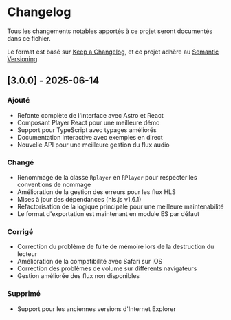 # Changelog

Tous les changements notables apportés à ce projet seront documentés dans ce fichier.

Le format est basé sur [Keep a Changelog](https://keepachangelog.com/fr/1.0.0/),
et ce projet adhère au [Semantic Versioning](https://semver.org/spec/v2.0.0.html).

## [3.0.0] - 2025-06-14

### Ajouté

- Refonte complète de l'interface avec Astro et React
- Composant Player React pour une meilleure démo
- Support pour TypeScript avec typages améliorés
- Documentation interactive avec exemples en direct
- Nouvelle API pour une meilleure gestion du flux audio

### Changé

- Renommage de la classe `Rplayer` en `RPlayer` pour respecter les conventions de nommage
- Amélioration de la gestion des erreurs pour les flux HLS
- Mises à jour des dépendances (hls.js v1.6.1)
- Refactorisation de la logique principale pour une meilleure maintenabilité
- Le format d'exportation est maintenant en module ES par défaut

### Corrigé

- Correction du problème de fuite de mémoire lors de la destruction du lecteur
- Amélioration de la compatibilité avec Safari sur iOS
- Correction des problèmes de volume sur différents navigateurs
- Gestion améliorée des flux non disponibles

### Supprimé

- Support pour les anciennes versions d'Internet Explorer
